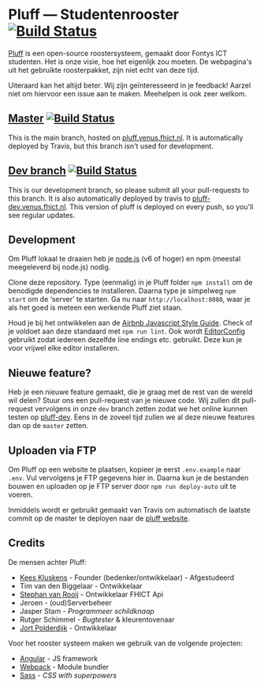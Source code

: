 Pluff — Studentenrooster [![Build Status](https://travis-ci.org/Fontys-Hogeschool-ICT/Pluff.svg?branch=master)](https://travis-ci.org/Fontys-Hogeschool-ICT/Pluff)
========================
[Pluff](https://pluff.venus.fhict.nl) is een open-source roostersysteem, gemaakt door Fontys ICT studenten. Het is onze visie, hoe het eigenlijk zou moeten. De webpagina's uit het gebruikte roosterpakket, zijn niet echt van deze tijd.

Uiteraard kan het altijd beter. Wij zijn geïnteresseerd in je feedback! Aarzel niet om hiervoor een issue aan te maken. Meehelpen is ook zeer welkom.

## [Master](https://github.com/Fontys-Hogeschool-ICT/Pluff/tree/master/) [![Build Status](https://travis-ci.org/Fontys-Hogeschool-ICT/Pluff.svg?branch=master)](https://travis-ci.org/Fontys-Hogeschool-ICT/Pluff)
This is the main branch, hosted on [pluff.venus.fhict.nl](https://pluff.venus.fhict.nl). It is automatically deployed by Travis, but this branch isn't used for development.

## [Dev branch](https://github.com/Fontys-Hogeschool-ICT/Pluff/tree/dev/) [![Build Status](https://travis-ci.org/Fontys-Hogeschool-ICT/Pluff.svg?branch=dev)](https://travis-ci.org/Fontys-Hogeschool-ICT/Pluff)
This is our development branch, so please submit all your pull-requests to this branch. It is also automatically deployed by travis to [pluff-dev.venus.fhict.nl](https://pluff-dev.venus.fhict.nl). This version of pluff is deployed on every push, so you'll see regular updates.

## Development

Om Pluff lokaal te draaien heb je [node.js](http://nodejs.org/) (v6 of hoger) en npm (meestal meegeleverd bij node.js) nodig.

Clone deze repository. Type (eenmalig) in je Pluff folder `npm install` om de benodigde dependencies te installeren. Daarna type je simpelweg `npm start` om de ‘server’ te starten. Ga nu naar `http://localhost:8080`, waar je als het goed is meteen een werkende Pluff ziet staan.

Houd je bij het ontwikkelen aan de  [Airbnb Javascript Style Guide](https://github.com/airbnb/javascript). Check of je voldoet aan deze standaard met `npm run lint`. Ook wordt [EditorConfig](http://editorconfig.org/) gebruikt zodat iedereen dezelfde line endings etc. gebruikt. Deze kun je voor vrijwel elke editor installeren.

## Nieuwe feature?

Heb je een nieuwe feature gemaakt, die je graag met de rest van de wereld wil delen? Stuur ons een pull-request van je nieuwe code. Wij zullen dit pull-request vervolgens in onze `dev` branch zetten zodat we het online kunnen testen op [pluff-dev](https://pluff-dev.venus.fhict.nl). Eens in de zoveel tijd zullen we al deze nieuwe features dan op de `master` zetten.

## Uploaden via FTP

Om Pluff op een website te plaatsen, kopieer je eerst `.env.example` naar `.env`. Vul vervolgens je FTP gegevens hier in. Daarna kun je de bestanden bouwen en uploaden op je FTP server door `npm run deploy-auto` uit te voeren.

Inmiddels wordt er gebruikt gemaakt van Travis om automatisch de laatste commit op de master te deployen naar de [pluff website](https://pluff.venus.fhict.nl).

## Credits

De mensen achter Pluff:

- [Kees Kluskens](https://www.webduck.nl) - Founder (bedenker/ontwikkelaar) - Afgestudeerd
- Tim van den Biggelaar - Ontwikkelaar
- [Stephan van Rooij](https://svrooij.nl) - Ontwikkelaar FHICT Api
- Jeroen - (oud)Serverbeheer
- Jasper Stam - _Programmeer schildknaap_
- Rutger Schimmel - _Bugtester_ & kleurentovenaar
- [Jort Polderdijk](https://github.com/JortPolderdijk) - Ontwikkelaar

Voor het rooster systeem maken we gebruik van de volgende projecten:

- [Angular](https://angularjs.org/) - JS framework
- [Webpack](https://webpack.github.io/) - Module bundler
- [Sass](http://sass-lang.com/) - *CSS with superpowers*
